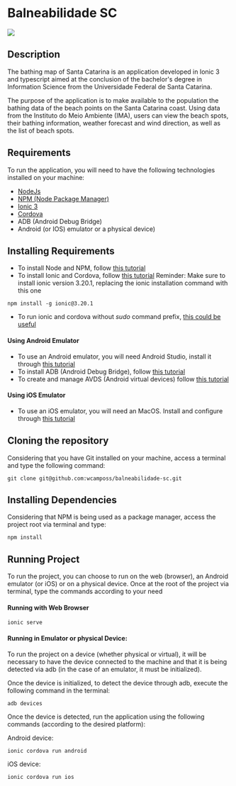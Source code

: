 # Balneabilidade SC

![](https://imgur.com/WvvM1Qc)

## Description

The bathing map of Santa Catarina is an application developed in Ionic 3 and typescript aimed at the conclusion of the bachelor's degree in Information Science from the Universidade Federal de Santa Catarina.

The purpose of the application is to make available to the population the bathing data of the beach points on the Santa Catarina coast. Using data from the Instituto do Meio Ambiente (IMA), users can view the beach spots, their bathing information, weather forecast and wind direction, as well as the list of beach spots.

## Requirements

To run the application, you will need to have the following technologies installed on your machine:
- [NodeJs](https://nodejs.org/en/)
- [NPM (Node Package Manager)](https://www.npmjs.com/)
- [Ionic 3](https://ionicframework.com/docs)
- [Cordova](https://cordova.apache.org/)
- ADB (Android Debug Bridge)
- Android (or IOS) emulator or a physical device)

## Installing Requirements

- To install Node and NPM, follow [this tutorial](https://docs.npmjs.com/downloading-and-installing-node-js-and-npm)
- To install Ionic and Cordova, follow [this tutorial](https://ionicframework.com/docs/v1/guide/installation.html)
Reminder: Make sure to install ionic version 3.20.1, replacing the ionic installation command with this one
```
npm install -g ionic@3.20.1
```
- To run ionic and cordova without *sudo* command prefix, [this could be useful](https://docs.npmjs.com/resolving-eacces-permissions-errors-when-installing-packages-globally)

#### Using Android Emulator

- To use an Android emulator, you will need Android Studio, install it through [this tutorial](https://developer.android.com/studio/install)
- To install ADB (Android Debug Bridge), follow [this tutorial](https://developer.android.com/studio/command-line/adb?hl=pt-br)
- To create and manage AVDS (Android virtual devices) follow [this tutorial](https://developer.android.com/studio/run/managing-avds)

#### Using iOS Emulator

- To use an iOS emulator, you will need an MacOS. Install and configure through [this tutorial](https://medium.com/@LondonAppBrewery/how-to-download-and-setup-xcode-10-for-ios-development-b63bed1865c)

## Cloning the repository

Considering that you have Git installed on your machine, access a terminal and type the following command:

```
git clone git@github.com:wcamposs/balneabilidade-sc.git
```

## Installing Dependencies

Considering that NPM is being used as a package manager, access the project root via terminal and type:

```
npm install
```

## Running Project

To run the project, you can choose to run on the web (browser), an Android emulator (or iOS) or on a physical device. Once at the root of the project via terminal, type the commands according to your need

#### Running with Web Browser

```
ionic serve
``` 

#### Running in Emulator or physical Device:

To run the project on a device (whether physical or virtual), it will be necessary to have the device connected to the machine and that it is being detected via adb (in the case of an emulator, it must be initialized).

Once the device is initialized, to detect the device through adb, execute the following command in the terminal:

```
adb devices
```

Once the device is detected, run the application using the following commands (according to the desired platform):

Android device:
```
ionic cordova run android
```

iOS device:

```
ionic cordova run ios
```

